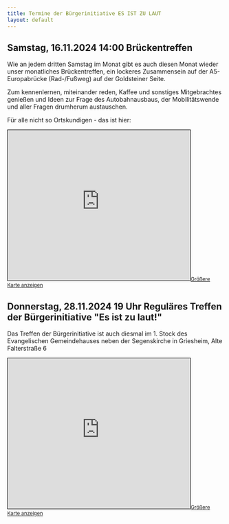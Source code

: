 ```yaml
---
title: Termine der Bürgerinitiative ES IST ZU LAUT
layout: default
---
```

## Samstag, 16.11.2024 14:00 Brückentreffen

Wie an jedem dritten Samstag im Monat gibt es auch diesen Monat wieder unser monatliches Brückentreffen, ein lockeres Zusammensein auf der A5-Europabrücke (Rad-/Fußweg) auf der Goldsteiner Seite.

Zum kennenlernen, miteinander reden, Kaffee und sonstiges Mitgebrachtes genießen und Ideen zur Frage des Autobahnausbaus, der Mobilitätswende und aller Fragen drumherum austauschen.

Für alle nicht so Ortskundigen - das ist hier:

<iframe width="425" height="350" src="https://www.openstreetmap.org/export/embed.html?bbox=8.611232042312624%2C50.084449454487164%2C8.62333416938782%2C50.09089955482507&amp;layer=mapnik&amp;marker=50.08767915505196%2C8.61728310585022" style="border: 1px solid black"></iframe><small><a href="https://www.openstreetmap.org/?mlat=50.08768&amp;mlon=8.61728#map=17/50.08767/8.61728">Größere Karte anzeigen</a></small>

## Donnerstag, 28.11.2024 19 Uhr Reguläres Treffen der Bürgerinitiative "Es ist zu laut!"

Das Treffen der Bürgerinitiative ist auch diesmal im 1. Stock des Evangelischen Gemeindehauses
neben der Segenskirche in Griesheim, Alte Falterstraße 6

<iframe width="425" height="350" src="https://www.openstreetmap.org/export/embed.html?bbox=8.590943813323976%2C50.08483497046578%2C8.622658252716066%2C50.09773419934845&amp;layer=mapnik&amp;marker=50.0912850189243%2C8.60680103302002#map=16/50.0913/8.6068" style="border: 1px solid black"></iframe><small><a href="https://www.openstreetmap.org/?mlat=50.0913&amp;mlon=8.6068#map=16/50.0913/8.6068">Größere Karte anzeigen</a></small>
